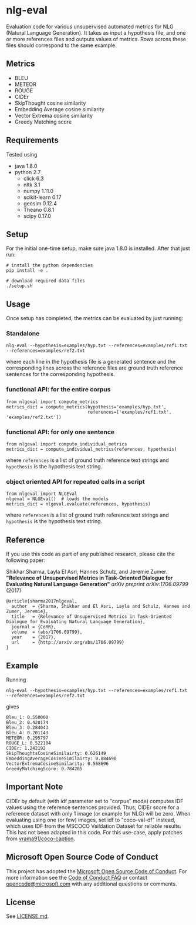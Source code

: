 # nlg-eval
Evaluation code for various unsupervised automated metrics for NLG (Natural Language Generation).
It takes as input a hypothesis file, and one or more references files and outputs values of metrics.
Rows across these files should correspond to the same example.

## Metrics ##
- BLEU
- METEOR
- ROUGE
- CIDEr
- SkipThought cosine similarity
- Embedding Average cosine similarity
- Vector Extrema cosine similarity
- Greedy Matching score

## Requirements ##
Tested using

- java 1.8.0
- python 2.7
  - click 6.3
  - nltk 3.1
  - numpy 1.11.0
  - scikit-learn 0.17
  - gensim 0.12.4
  - Theano 0.8.1
  - scipy 0.17.0

## Setup ##

For the initial one-time setup, make sure java 1.8.0 is installed. After that just run:

    # install the python dependencies
    pip install -e .

    # download required data files
    ./setup.sh

## Usage ##
Once setup has completed, the metrics can be evaluated by just running:

### Standalone ###

    nlg-eval --hypothesis=examples/hyp.txt --references=examples/ref1.txt --references=examples/ref2.txt

where each line in the hypothesis file is a generated sentence and the corresponding
lines across the reference files are ground truth reference sentences for the
corresponding hypothesis.

### functional API: for the entire corpus ###

    from nlgeval import compute_metrics
    metrics_dict = compute_metrics(hypothesis='examples/hyp.txt',
                                   references=['examples/ref1.txt', 'examples/ref2.txt'])

### functional API: for only one sentence ###

    from nlgeval import compute_individual_metrics
    metrics_dict = compute_individual_metrics(references, hypothesis)

where `references` is a list of ground truth reference text strings and
`hypothesis` is the hypothesis text string.

### object oriented API for repeated calls in a script ###

    from nlgeval import NLGEval
    nlgeval = NLGEval()  # loads the models
    metrics_dict = nlgeval.evaluate(references, hypothesis)

where `references` is a list of ground truth reference text strings and
`hypothesis` is the hypothesis text string.

## Reference ##
If you use this code as part of any published research, please cite the following paper:

Shikhar Sharma, Layla El Asri, Hannes Schulz, and Jeremie Zumer.
**"Relevance of Unsupervised Metrics in Task-Oriented Dialogue for Evaluating Natural Language Generation"**
*arXiv preprint arXiv:1706.09799* (2017)

    @article{sharma2017nlgeval,
      author  = {Sharma, Shikhar and El Asri, Layla and Schulz, Hannes and Zumer, Jeremie},
      title   = {Relevance of Unsupervised Metrics in Task-Oriented Dialogue for Evaluating Natural Language Generation},
      journal = {CoRR},
      volume  = {abs/1706.09799},
      year    = {2017},
      url     = {http://arxiv.org/abs/1706.09799}
    }

## Example ##
Running

    nlg-eval --hypothesis=examples/hyp.txt --references=examples/ref1.txt --references=examples/ref2.txt

gives

    Bleu_1: 0.550000
    Bleu_2: 0.428174
    Bleu_3: 0.284043
    Bleu_4: 0.201143
    METEOR: 0.295797
    ROUGE_L: 0.522104
    CIDEr: 1.242192
    SkipThoughtsCosineSimilairty: 0.626149
    EmbeddingAverageCosineSimilairty: 0.884690
    VectorExtremaCosineSimilarity: 0.568696
    GreedyMatchingScore: 0.784205

## Important Note ##
CIDEr by default (with idf parameter set to "corpus" mode) computes IDF values using the reference sentences provided. Thus,
CIDEr score for a reference dataset with only 1 image (or example for NLG) will be zero. When evaluating using one (or few)
images, set idf to "coco-val-df" instead, which uses IDF from the MSCOCO Vaildation Dataset for reliable results. This has
not been adapted in this code. For this use-case, apply patches from
[vrama91/coco-caption](https://github.com/vrama91/coco-caption).

## Microsoft Open Source Code of Conduct ##
This project has adopted the [Microsoft Open Source Code of
Conduct](https://opensource.microsoft.com/codeofconduct/).
For more information see the [Code of Conduct
FAQ](https://opensource.microsoft.com/codeofconduct/faq/) or
contact [opencode@microsoft.com](mailto:opencode@microsoft.com)
with any additional questions or comments.

## License ##
See [LICENSE.md](LICENSE.md).
